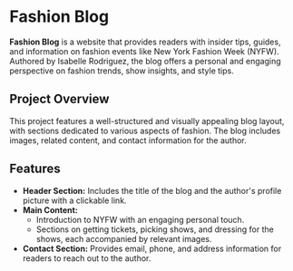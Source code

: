 # Fashion Blog

**Fashion Blog** is a website that provides readers with insider tips, guides, and information on fashion events like New York Fashion Week (NYFW). Authored by Isabelle Rodriguez, the blog offers a personal and engaging perspective on fashion trends, show insights, and style tips.

## Project Overview

This project features a well-structured and visually appealing blog layout, with sections dedicated to various aspects of fashion. The blog includes images, related content, and contact information for the author.

## Features

- **Header Section:** Includes the title of the blog and the author's profile picture with a clickable link.
- **Main Content:**
  - Introduction to NYFW with an engaging personal touch.
  - Sections on getting tickets, picking shows, and dressing for the shows, each accompanied by relevant images.
- **Contact Section:** Provides email, phone, and address information for readers to reach out to the author.
